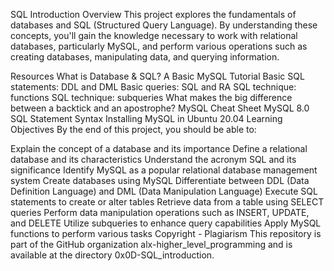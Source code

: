 
SQL Introduction
Overview
This project explores the fundamentals of databases and SQL (Structured Query Language). By understanding these concepts, you'll gain the knowledge necessary to work with relational databases, particularly MySQL, and perform various operations such as creating databases, manipulating data, and querying information.

Resources
What is Database & SQL?
A Basic MySQL Tutorial
Basic SQL statements: DDL and DML
Basic queries: SQL and RA
SQL technique: functions
SQL technique: subqueries
What makes the big difference between a backtick and an apostrophe?
MySQL Cheat Sheet
MySQL 8.0 SQL Statement Syntax
Installing MySQL in Ubuntu 20.04
Learning Objectives
By the end of this project, you should be able to:

Explain the concept of a database and its importance
Define a relational database and its characteristics
Understand the acronym SQL and its significance
Identify MySQL as a popular relational database management system
Create databases using MySQL
Differentiate between DDL (Data Definition Language) and DML (Data Manipulation Language)
Execute SQL statements to create or alter tables
Retrieve data from a table using SELECT queries
Perform data manipulation operations such as INSERT, UPDATE, and DELETE
Utilize subqueries to enhance query capabilities
Apply MySQL functions to perform various tasks
Copyright - Plagiarism
This repository is part of the GitHub organization alx-higher_level_programming and is available at the directory 0x0D-SQL_introduction.
